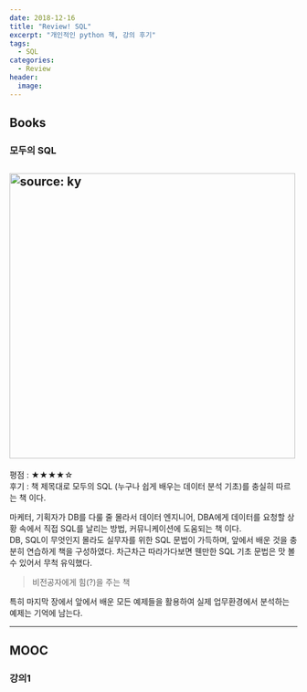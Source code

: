 ```yaml
---
date: 2018-12-16
title: "Review! SQL"
excerpt: "개인적인 python 책, 강의 후기"
tags:
  - SQL
categories:
  - Review
header:
  image:
---
```


## Books
### 모두의 SQL
<a href="http://image.kyobobook.co.kr/images/book/xlarge/771/x9791160505771.jpg"><img src="http://image.kyobobook.co.kr/images/book/xlarge/771/x9791160505771.jpg" width="500px" title="source: ky" /></a>  
---
평점 : ★★★★☆  
후기 : 책 제목대로 모두의 SQL (누구나 쉽게 배우는 데이터 분석 기초)를 충실히 따르는 책 이다.  

마케터, 기획자가 DB를 다룰 줄 몰라서 데이터 엔지니어, DBA에게 데이터를 요청할 상황 속에서 직접 SQL를 날리는 방법, 커뮤니케이션에 도움되는 책 이다.  
DB, SQL이 무엇인지 몰라도 실무자를 위한 SQL 문법이 가득하며, 앞에서 배운 것을 충분히 연습하게 책을 구성하였다.  차근차근 따라가다보면 웬만한 SQL 기초 문법은 맛 볼 수 있어서 무척 유익했다.  
> 비전공자에게 힘(?)을 주는 책

특히 마지막 장에서 앞에서 배운 모든 예제들을 활용하여 실제 업무환경에서 분석하는 예제는 기억에 남는다.  

---

## MOOC
### 강의1
